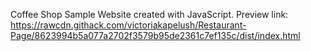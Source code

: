 Coffee Shop Sample Website created with JavaScript.
Preview link: https://rawcdn.githack.com/victoriakapelush/Restaurant-Page/8623994b5a077a2702f3579b95de2361c7ef135c/dist/index.html
